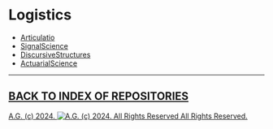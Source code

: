 Logistics
=========
* [Articulatio](https://github.com/antiface/Articulatio)
* [SignalScience](https://github.com/antiface/SignalScience)
* [DiscursiveStructures](https://github.com/antiface/DiscursiveStructures)
* [ActuarialScience](https://github.com/antiface/ActuarialScience)

- - - - - - - - - -

## [BACK TO INDEX OF REPOSITORIES](https://github.com/antiface/Index)

[A.G. (c) 2024. ![A.G. (c) 2024. All Rights Reserved](https://historiotheque.files.wordpress.com/2016/11/ag_signature_official_2015_50px_cropped.jpg) All Rights Reserved.](http://alexgagnon.com)

